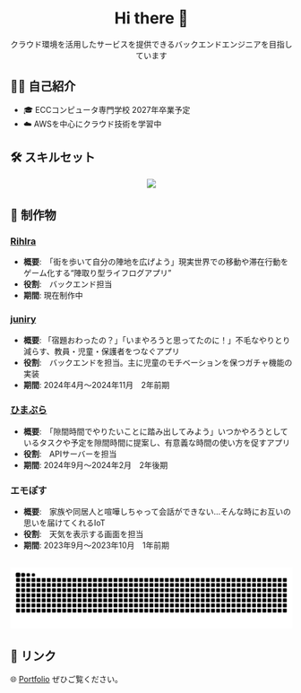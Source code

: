 <h1 align="center">Hi there 👋</h1>

<p align="center">
  クラウド環境を活用したサービスを提供できるバックエンドエンジニアを目指しています
</p>

## 🧑‍💻 自己紹介

- 🎓 ECCコンピュータ専門学校 2027年卒業予定
- ☁️ AWSを中心にクラウド技術を学習中

## 🛠️ スキルセット

<p align="center">
  <a href="https://skillicons.dev">
    <img src="https://skillicons.dev/icons?i=github,go,html,css,js,py,vscode,nodejs,c,php,mysql" />
  </a>
</p>

## 🌟 制作物

### [Rihlra](https://github.com/Rihlar)
- **概要**:　「街を歩いて自分の陣地を広げよう」現実世界での移動や滞在行動をゲーム化する“陣取り型ライフログアプリ”
- **役割**:　バックエンド担当
- **期間**:  現在制作中

### [juniry](https://github.com/juninry)
- **概要**: 「宿題おわったの？」「いまやろうと思ってたのに！」不毛なやりとり減らす、教員・児童・保護者をつなぐアプリ
- **役割**:　バックエンドを担当。主に児童のモチベーションを保つガチャ機能の実装
- **期間**:  2024年4月〜2024年11月　2年前期

### [ひまぷら](https://github.com/himaplus)
- **概要**:　「隙間時間でやりたいことに踏み出してみよう」いつかやろうとしているタスクや予定を隙間時間に提案し、有意義な時間の使い方を促すアプリ
- **役割**:　APIサーバーを担当
- **期間**:  2024年9月〜2024年2月　2年後期

### エモぽす
- **概要**:　家族や同居人と喧嘩しちゃって会話ができない…そんな時にお互いの思いを届けてくれるIoT
- **役割**:　天気を表示する画面を担当
- **期間**:  2023年9月〜2023年10月　1年前期

##
![](https://raw.githubusercontent.com/yohhhh-yoh/yohhhh-yoh/output/github-contribution-grid-snake.svg)


## 🔗 リンク
🌐 [Portfolio](https://yohhhhhh.com/) ぜひご覧ください。
